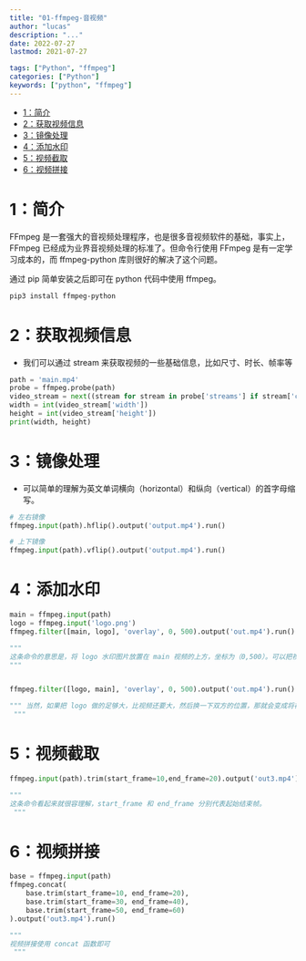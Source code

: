 ```yaml
---
title: "01-ffmpeg-音视频"
author: "lucas"
description: "..."
date: 2022-07-27
lastmod: 2021-07-27

tags: ["Python", "ffmpeg"]
categories: ["Python"]
keywords: ["python", "ffmpeg"]
---
```


- [1：简介](#1简介)
- [2：获取视频信息](#2获取视频信息)
- [3：镜像处理](#3镜像处理)
- [4：添加水印](#4添加水印)
- [5：视频截取](#5视频截取)
- [6：视频拼接](#6视频拼接)

# 1：简介

FFmpeg 是一套强大的音视频处理程序，也是很多音视频软件的基础，事实上，FFmpeg 已经成为业界音视频处理的标准了。但命令行使用 FFmpeg 是有一定学习成本的，而 ffmpeg-python 库则很好的解决了这个问题。

通过 pip 简单安装之后即可在 python 代码中使用 ffmpeg。

```bash
pip3 install ffmpeg-python
```

# 2：获取视频信息

- 我们可以通过 stream 来获取视频的一些基础信息，比如尺寸、时长、帧率等

```python
path = 'main.mp4'
probe = ffmpeg.probe(path)
video_stream = next((stream for stream in probe['streams'] if stream['codec_type'] == 'video'), None)
width = int(video_stream['width'])
height = int(video_stream['height'])
print(width, height)
```

# 3：镜像处理

- 可以简单的理解为英文单词横向（horizontal）和纵向（vertical）的首字母缩写。

```python
# 左右镜像
ffmpeg.input(path).hflip().output('output.mp4').run()

# 上下镜像
ffmpeg.input(path).vflip().output('output.mp4').run()
```

# 4：添加水印

```python
main = ffmpeg.input(path)
logo = ffmpeg.input('logo.png')
ffmpeg.filter([main, logo], 'overlay', 0, 500).output('out.mp4').run()

"""
这条命令的意思是，将 logo 水印图片放置在 main 视频的上方，坐标为（0,500）。可以把视频的左上角理解为原点（0,0）的位置，从原点向右和向下分别表示 x 轴和 y 轴。
"""


ffmpeg.filter([logo, main], 'overlay', 0, 500).output('out.mp4').run()

""" 当然，如果把 logo 做的足够大，比视频还要大，然后换一下双方的位置，那就会变成将视频放到 logo 上了，其实相当于给视频加了一个背景图。
 """
```

# 5：视频截取

```python
ffmpeg.input(path).trim(start_frame=10,end_frame=20).output('out3.mp4').run()

"""
这条命令看起来就很容理解，start_frame 和 end_frame 分别代表起始结束帧。
 """
```

# 6：视频拼接

```python
base = ffmpeg.input(path)
ffmpeg.concat(
    base.trim(start_frame=10, end_frame=20),
    base.trim(start_frame=30, end_frame=40),
    base.trim(start_frame=50, end_frame=60)
).output('out3.mp4').run()

"""
视频拼接使用 concat 函数即可
 """
```

